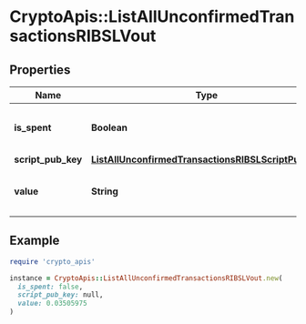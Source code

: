 # CryptoApis::ListAllUnconfirmedTransactionsRIBSLVout

## Properties

| Name | Type | Description | Notes |
| ---- | ---- | ----------- | ----- |
| **is_spent** | **Boolean** | Defines whether the output is spent or not. |  |
| **script_pub_key** | [**ListAllUnconfirmedTransactionsRIBSLScriptPubKey**](ListAllUnconfirmedTransactionsRIBSLScriptPubKey.md) |  |  |
| **value** | **String** | Represents the sent/received amount. |  |

## Example

```ruby
require 'crypto_apis'

instance = CryptoApis::ListAllUnconfirmedTransactionsRIBSLVout.new(
  is_spent: false,
  script_pub_key: null,
  value: 0.03505975
)
```

